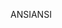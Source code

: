 <span data-ttu-id="f9b7b-101">ANSI</span><span class="sxs-lookup"><span data-stu-id="f9b7b-101">ANSI</span></span>